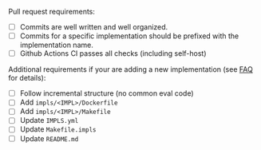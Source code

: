 Pull request requirements:

- [ ] Commits are well written and well organized.
- [ ] Commits for a specific implementation should be prefixed with
  the implementation name.
- [ ] Github Actions CI passes all checks (including self-host)

Additional requirements if your are adding a new implementation (see
[FAQ](../docs/FAQ.md#add_implementation) for details):

- [ ] Follow incremental structure (no common eval code)
- [ ] Add `impls/<IMPL>/Dockerfile`
- [ ] Add `impls/<IMPL>/Makefile`
- [ ] Update `IMPLS.yml`
- [ ] Update `Makefile.impls`
- [ ] Update `README.md`
